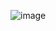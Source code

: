 ![image](https://user-images.githubusercontent.com/30469229/213824405-044d9420-acc7-4cd0-a5ad-45cf1cce2282.png)
